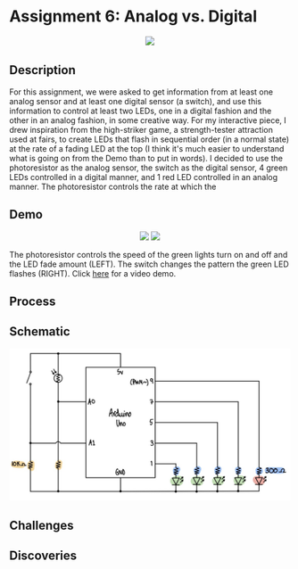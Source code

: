 # Assignment 6: Analog vs. Digital

<p align="center">
  <img src="imageAnalogDigital.png" width="480">
</p>

## Description
For this assignment, we were asked to get information from at least one analog sensor and at least one digital sensor (a switch), and use this information to control at least two LEDs, one in a digital fashion and the other in an analog fashion, in some creative way. For my interactive piece, I drew inspiration from the high-striker game, a strength-tester attraction used at fairs, to create LEDs that flash in sequential order (in a normal state) at the rate of a fading LED at the top (I think it's much easier to understand what is going on from the Demo than to put in words). I decided to use the photoresistor as the analog sensor, the switch as the digital sensor, 4 green LEDs controlled in a digital manner, and 1 red LED controlled in an analog manner. The photoresistor controls the rate at which the 

## Demo
<p align="center">
  <img src="changeSpeed.gif" width="480">
  <img src="changePattern.gif" width="480">
</p>

The photoresistor controls the speed of the green lights turn on and off and the LED fade amount (LEFT). The switch changes the pattern the green LED flashes (RIGHT). Click [here](https://youtu.be/mniN0i_mGFo) for a video demo.

## Process

## Schematic
<p align="center">
  <img src="schematicAnalogDigital.png" width="620">
</p>

## Challenges

## Discoveries

